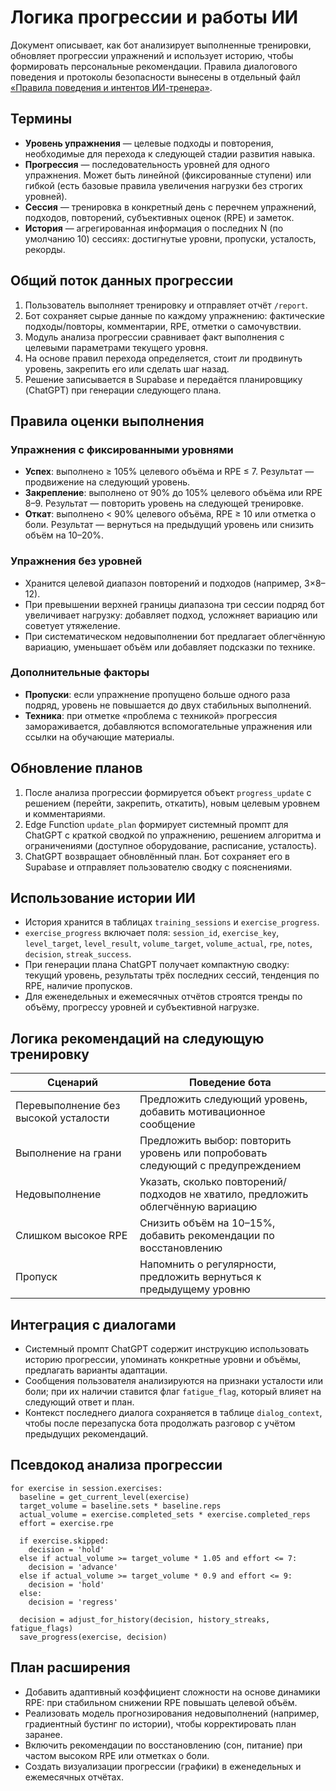 # Логика прогрессии и работы ИИ

Документ описывает, как бот анализирует выполненные тренировки, обновляет прогрессии упражнений и использует историю, чтобы формировать персональные рекомендации. Правила диалогового поведения и протоколы безопасности вынесены в отдельный файл [«Правила поведения и интентов ИИ-тренера»](pravila-ii-i-dialoga.md).

## Термины
- **Уровень упражнения** — целевые подходы и повторения, необходимые для перехода к следующей стадии развития навыка.
- **Прогрессия** — последовательность уровней для одного упражнения. Может быть линейной (фиксированные ступени) или гибкой (есть базовые правила увеличения нагрузки без строгих уровней).
- **Сессия** — тренировка в конкретный день с перечнем упражнений, подходов, повторений, субъективных оценок (RPE) и заметок.
- **История** — агрегированная информация о последних N (по умолчанию 10) сессиях: достигнутые уровни, пропуски, усталость, рекорды.

## Общий поток данных прогрессии
1. Пользователь выполняет тренировку и отправляет отчёт `/report`.
2. Бот сохраняет сырые данные по каждому упражнению: фактические подходы/повторы, комментарии, RPE, отметки о самочувствии.
3. Модуль анализа прогрессии сравнивает факт выполнения с целевыми параметрами текущего уровня.
4. На основе правил перехода определяется, стоит ли продвинуть уровень, закрепить его или сделать шаг назад.
5. Решение записывается в Supabase и передаётся планировщику (ChatGPT) при генерации следующего плана.

## Правила оценки выполнения
### Упражнения с фиксированными уровнями
- **Успех**: выполнено ≥ 105% целевого объёма и RPE ≤ 7. Результат — продвижение на следующий уровень.
- **Закрепление**: выполнено от 90% до 105% целевого объёма или RPE 8–9. Результат — повторить уровень на следующей тренировке.
- **Откат**: выполнено < 90% целевого объёма, RPE ≥ 10 или отметка о боли. Результат — вернуться на предыдущий уровень или снизить объём на 10–20%.

### Упражнения без уровней
- Хранится целевой диапазон повторений и подходов (например, 3×8–12).
- При превышении верхней границы диапазона три сессии подряд бот увеличивает нагрузку: добавляет подход, усложняет вариацию или советует утяжеление.
- При систематическом недовыполнении бот предлагает облегчённую вариацию, уменьшает объём или добавляет подсказки по технике.

### Дополнительные факторы
- **Пропуски**: если упражнение пропущено больше одного раза подряд, уровень не повышается до двух стабильных выполнений.
- **Техника**: при отметке «проблема с техникой» прогрессия замораживается, добавляются вспомогательные упражнения или ссылки на обучающие материалы.

## Обновление планов
1. После анализа прогрессии формируется объект `progress_update` с решением (перейти, закрепить, откатить), новым целевым уровнем и комментариями.
2. Edge Function `update_plan` формирует системный промпт для ChatGPT с краткой сводкой по упражнению, решением алгоритма и ограничениями (доступное оборудование, расписание, усталость).
3. ChatGPT возвращает обновлённый план. Бот сохраняет его в Supabase и отправляет пользователю сводку с пояснениями.

## Использование истории ИИ
- История хранится в таблицах `training_sessions` и `exercise_progress`.
- `exercise_progress` включает поля: `session_id`, `exercise_key`, `level_target`, `level_result`, `volume_target`, `volume_actual`, `rpe`, `notes`, `decision`, `streak_success`.
- При генерации плана ChatGPT получает компактную сводку: текущий уровень, результаты трёх последних сессий, тенденция по RPE, наличие пропусков.
- Для еженедельных и ежемесячных отчётов строятся тренды по объёму, прогрессу уровней и субъективной нагрузке.

## Логика рекомендаций на следующую тренировку
| Сценарий | Поведение бота |
| --- | --- |
| Перевыполнение без высокой усталости | Предложить следующий уровень, добавить мотивационное сообщение |
| Выполнение на грани | Предложить выбор: повторить уровень или попробовать следующий с предупреждением |
| Недовыполнение | Указать, сколько повторений/подходов не хватило, предложить облегчённую вариацию |
| Слишком высокое RPE | Снизить объём на 10–15%, добавить рекомендации по восстановлению |
| Пропуск | Напомнить о регулярности, предложить вернуться к предыдущему уровню |

## Интеграция с диалогами
- Системный промпт ChatGPT содержит инструкцию использовать историю прогрессии, упоминать конкретные уровни и объёмы, предлагать варианты адаптации.
- Сообщения пользователя анализируются на признаки усталости или боли; при их наличии ставится флаг `fatigue_flag`, который влияет на следующий ответ и план.
- Контекст последнего диалога сохраняется в таблице `dialog_context`, чтобы после перезапуска бота продолжать разговор с учётом предыдущих рекомендаций.

## Псевдокод анализа прогрессии
```pseudo
for exercise in session.exercises:
  baseline = get_current_level(exercise)
  target_volume = baseline.sets * baseline.reps
  actual_volume = exercise.completed_sets * exercise.completed_reps
  effort = exercise.rpe

  if exercise.skipped:
    decision = 'hold'
  else if actual_volume >= target_volume * 1.05 and effort <= 7:
    decision = 'advance'
  else if actual_volume >= target_volume * 0.9 and effort <= 9:
    decision = 'hold'
  else:
    decision = 'regress'

  decision = adjust_for_history(decision, history_streaks, fatigue_flags)
  save_progress(exercise, decision)
```

## План расширения
- Добавить адаптивный коэффициент сложности на основе динамики RPE: при стабильном снижении RPE повышать целевой объём.
- Реализовать модель прогнозирования недовыполнений (например, градиентный бустинг по истории), чтобы корректировать план заранее.
- Включить рекомендации по восстановлению (сон, питание) при частом высоком RPE или отметках о боли.
- Создать визуализации прогрессии (графики) в еженедельных и ежемесячных отчётах.
